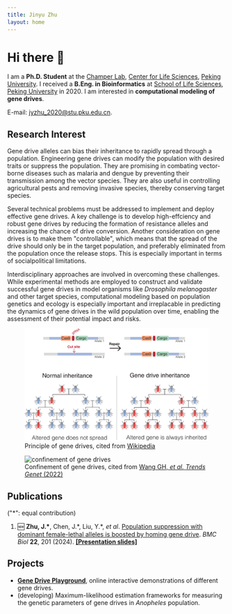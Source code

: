 ```yaml
---
title: Jinyu Zhu
layout: home
---
```


# Hi there 👋

I am a **Ph.D. Student** at the [Champer Lab](https://jchamper.github.io/), [Center for Life Sciences](http://www.cls.edu.cn/), [Peking University](https://www.pku.edu.cn/). I received a **B.Eng. in Bioinformatics** at [School of Life Sciences](https://www.bio.pku.edu.cn/), [Peking University](https://www.pku.edu.cn/) in 2020. I am interested in **computational modeling of gene drives**.

E-mail: <jyzhu_2020@stu.pku.edu.cn>.

## Research Interest

Gene drive alleles can bias their inheritance to rapidly spread through a population. Engineering gene drives can modify the population with desired traits or suppress the population. They are promising in combating vector-borne diseases such as malaria and dengue by preventing their transmission among the vector species. They are also useful in controlling agricultural pests and removing invasive species, thereby conserving target species.

Several technical problems must be addressed to implement and deploy effective gene drives. A key challenge is to develop high-effciency and robust gene drives by reducing the formation of resistance alleles and increasing the chance of drive conversion. Another consideration on gene drives is to make them "controllable", which means that the spread of the drive should only be in the target population, and preferably eliminated from the population once the release stops. This is especially important in terms of socialpolitical limitations.

Interdisciplinary approaches are involved in overcoming these challenges. While experimental methods are employed to construct and validate successful gene drives in model organisms like *Drosophila melanogaster* and other target species, computational modeling based on population genetics and ecology is especially important and irreplacable in predicting the dynamics of gene drives in the wild population over time, enabling the assessment of their potential impact and risks.

<figure>
<img alt="gene drive illustration" src="static/Gene_Drive.png" />
<figcaption>Principle of gene drives, cited from <a href="https://en.wikipedia.org/wiki/Gene_drive" target="_blank">Wikipedia</a></figcaption>
</figure>

<figure>
<img alt="confinement of gene drives" src="static/Confinement.png" />
<figcaption>Confinement of gene drives, cited from <a href="https://www.cell.com/trends/genetics/fulltext/S0168-9525(22)00040-3" target="_blank">Wang GH, <em>et al.</em> <em>Trends Genet</em> (2022)</a></figcaption>
</figure>

## Publications

("\*": equal contribution)

1. 🆕 **Zhu, J.\***, Chen, J.\*, Liu, Y.\*, *et al*. [Population suppression with dominant female-lethal alleles is boosted by homing gene drive](https://doi.org/10.1186/s12915-024-02004-x). *BMC Biol* **22**, 201 (2024). **[[Presentation slides]](static/Jinyu_ICE2024.pdf)**

## Projects

- **[Gene Drive Playground](https://jyzhu-pointless.github.io/Gene-drive-playground/)**, online interactive demonstrations of different gene drives.
- (developing) Maximum-likelihood estimation frameworks for measuring the genetic parameters of gene drives in *Anopheles* population.
